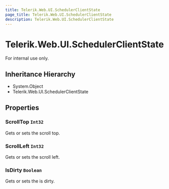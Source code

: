 ```yaml
---
title: Telerik.Web.UI.SchedulerClientState
page_title: Telerik.Web.UI.SchedulerClientState
description: Telerik.Web.UI.SchedulerClientState
---
```


# Telerik.Web.UI.SchedulerClientState

For internal use only.

## Inheritance Hierarchy

* System.Object
* Telerik.Web.UI.SchedulerClientState

## Properties

###  ScrollTop `Int32`

Gets or sets the scroll top.

###  ScrollLeft `Int32`

Gets or sets the scroll left.

###  IsDirty `Boolean`

Gets or sets the is dirty.

